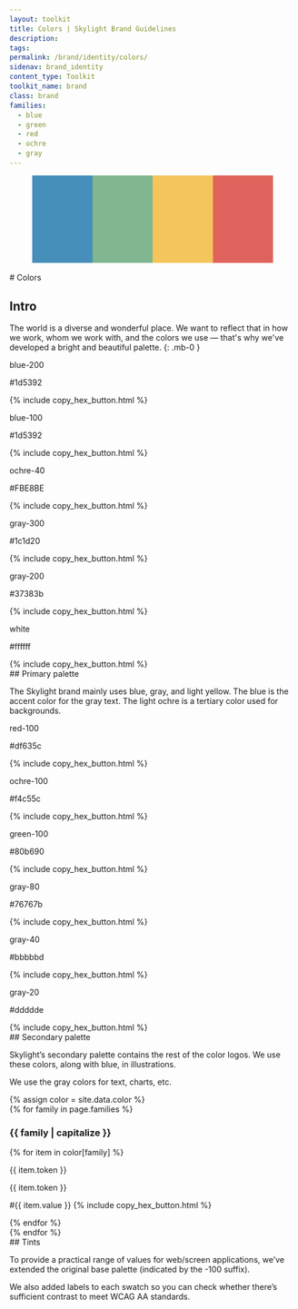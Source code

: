```yaml
---
layout: toolkit
title: Colors | Skylight Brand Guidelines
description:
tags:
permalink: /brand/identity/colors/
sidenav: brand_identity
content_type: Toolkit
toolkit_name: brand
class: brand
families:
  - blue
  - green
  - red
  - ochre
  - gray
---
```


<div class="row brand__content-section">
<div class="col-md-8">
  <figure class="section__img p-5">
    <img class="" src="/img/brand/identity/colors/intro.svg" alt="">
  </figure>
</div>
<div class="col-md-4" markdown="1">
# Colors

## Intro

The world is a diverse and wonderful place. We want to reflect that in how we work, whom we work with, and the colors we use — that's why we've developed a bright and beautiful palette.
{: .mb-0 }
</div>
</div>

<div class="row brand__content-section">
<div class="col-md-8">
  <div class="section__container p-5">
    <div class="swatch__container brand-swatch">
      <div class="row no-gutters">
        <div class="col-4 swatch-group">
          <div class="swatch bg-blue"></div>
          <p>blue-200</p>
          <p class='hex-val'>#1d5392</p>
          {% include copy_hex_button.html %}
        </div>
        <div class="col-4 swatch-group">
          <div class="swatch bg-blue-light"></div>
          <p>blue-100</p>
          <p class='hex-val'>#1d5392</p>
          {% include copy_hex_button.html %}
        </div>
        <div class="col-4 swatch-group">
          <div class="swatch bg-ochre-40"></div>
          <p>ochre-40</p>
          <p class='hex-val'>#FBE8BE</p>
          {% include copy_hex_button.html %}
        </div>
      </div>
      <div class="row no-gutters mt-4">
        <div class="col-4 swatch-group">
          <div class="swatch bg-ink"></div>
          <p>gray-300</p>
          <p class='hex-val'>#1c1d20</p>
          {% include copy_hex_button.html %}
        </div>
        <div class="col-4 swatch-group">
          <div class="swatch bg-gray-darker"></div>
          <p>gray-200</p>
          <p class='hex-val'>#37383b</p>
          {% include copy_hex_button.html %}
        </div>
        <div class="col-4 swatch-group">
          <div class="swatch border"></div>
          <p>white</p>
          <p class='hex-val'>#ffffff</p>
          {% include copy_hex_button.html %}
        </div>
      </div>
    </div>
  </div>
</div>
<div class="col-md-4" markdown="1">
## Primary palette

The Skylight brand mainly uses blue, gray, and light yellow. The blue is the accent color for the gray text. The light ochre is a tertiary color used for backgrounds.
</div>
</div>

<div class="row brand__content-section">
<div class="col-md-8">
  <div class="section__container p-5">
    <div class="swatch__container brand-swatch">
      <div class="row no-gutters">
        <div class="col-4 swatch-group">
          <div class="swatch bg-red-100"></div>
          <p>red-100</p>
          <p class='hex-val'>#df635c</p>
          {% include copy_hex_button.html %}
        </div>
        <div class="col-4 swatch-group">
          <div class="swatch bg-yellow"></div>
          <p>ochre-100</p>
          <p class='hex-val'>#f4c55c</p>
          {% include copy_hex_button.html %}
        </div>
        <div class="col-4 swatch-group">
          <div class="swatch bg-green-100"></div>
          <p>green-100</p>
          <p class='hex-val'>#80b690</p>
          {% include copy_hex_button.html %}
        </div>
      </div>
      <div class="row no-gutters mt-4">
        <div class="col-4 swatch-group">
          <div class="swatch bg-gray-80"></div>
          <p>gray-80</p>
          <p class='hex-val'>#76767b</p>
          {% include copy_hex_button.html %}
        </div>
        <div class="col-4 swatch-group">
          <div class="swatch bg-gray-40"></div>
          <p>gray-40</p>
          <p class='hex-val'>#bbbbbd</p>
          {% include copy_hex_button.html %}
        </div>
        <div class="col-4 swatch-group">
          <div class="swatch bg-gray-20"></div>
          <p>gray-20</p>
          <p class='hex-val'>#ddddde</p>
          {% include copy_hex_button.html %}
        </div>
      </div>
    </div>
  </div>
</div>
<div class="col-md-4" markdown="1">
## Secondary palette

Skylight’s secondary palette contains the rest of the color logos. We use these colors, along with blue, in illustrations.

We use the gray colors for text, charts, etc.
</div>
</div>

<div class="row brand__content-section">
<div class="col-md-8">
  <div class="section__container p-5">
    {% assign color = site.data.color %}
    <div class="row">
      {% for family in page.families %}
        <div class="swatch__col col-md-6">
          <h3>{{ family | capitalize }}</h3>
          {% for item in color[family] %}
            <div class="swatch__container swatch__container--vertical">
              <div class="swatch--content swatch--vertical bg-{{ item.token }}">
                <p>{{ item.token }}</p>
                <p>{{ item.token }}</p>
              </div>
              <p class="brand__hex">
                <span class='hex-val'>#{{ item.value }}</span>
                {% include copy_hex_button.html %}
              </p>
            </div>
          {% endfor %}
        </div>
      {% endfor %}
    </div>
  </div>
</div>
<div class="col-md-4" markdown="1">
## Tints

To provide a practical range of values for web/screen applications, we’ve extended the original base palette (indicated by the -100 suffix).

We also added labels to each swatch so you can check whether there’s sufficient contrast to meet WCAG AA standards.
</div>
</div>

<script type="text/javascript">
  $( document ).ready(function() {
    $('button.btn-copy-hex').click(function(){
      
      let btn = $(this) 
      let text = btn.siblings('.hex-val').text().toUpperCase();
      let original_text = btn.attr('data-original-title')
      
      btn.attr('data-original-title', 'Copied!')
          .tooltip('show');
      navigator.clipboard.writeText(text);
      
      setTimeout(function(){ 
        btn.attr('data-original-title', original_text)
      }, 1000);
    })
  });
</script>
